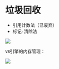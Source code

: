 # 垃圾回收

- 引用计数法（已废弃）
- 标记`-`清除法

![](/skill-blog/img/0050.gif)

`V8`引擎的内存管理：

![](/skill-blog/img/0053.png)

